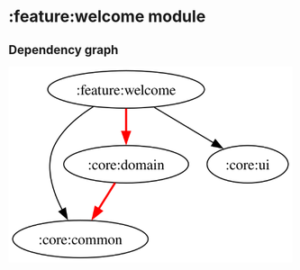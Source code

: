# :feature:welcome module
## Dependency graph
![Dependency graph](../../docs/images/graphs/dep_graph_feature_welcome.svg)
